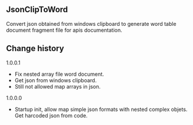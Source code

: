 ## JsonClipToWord 

Convert json obtained from windows clipboard to generate word table document fragment file for apis documentation.

## Change history

1.0.0.1
- Fix nested array file word document.
- Get json from windows clipboard. 
- Still not allowed map arrays in json.

1.0.0.0
- Startup init, allow map simple json formats with nested complex objets. Get harcoded json from code.